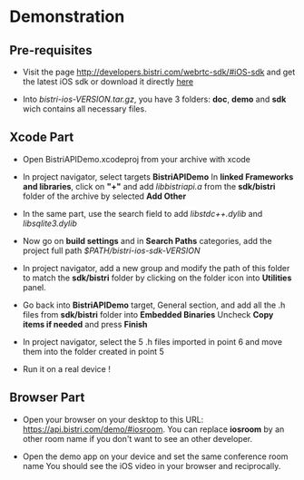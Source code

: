 Demonstration
=============

Pre-requisites
--------------
- Visit the page http://developers.bistri.com/webrtc-sdk/#iOS-sdk and get the latest iOS sdk or download it directly [here](http://bit.ly/bistri_ios_1_0-beta-1)

- Into *bistri-ios-VERSION.tar.gz*, you have 3 folders: **doc**, **demo** and **sdk** wich contains all necessary files.

Xcode Part
----------

- Open BistriAPIDemo.xcodeproj from your archive with xcode

- In project navigator, select targets **BistriAPIDemo**
In **linked Frameworks and libraries**, click on **"+"** and add *libbistriapi.a* from the **sdk/bistri** folder of the archive by selected **Add Other**

- In the same part, use the search field to add *libstdc++.dylib* and *libsqlite3.dylib*

- Now go on **build settings** and in **Search Paths** categories, add the project full path *$PATH/bistri-ios-sdk-VERSION*

- In project navigator, add a new group and modify the path of this folder to match the **sdk/bistri** folder by clicking on the folder icon into **Utilities** panel.

- Go back into **BistriAPIDemo** target, General section, and add all the .h files from **sdk/bistri** folder into **Embedded Binaries**
Uncheck **Copy items if needed** and press **Finish**

- In project navigator, select the 5 .h files imported in point 6 and move them into the folder created in point 5

- Run it on a real device !

Browser Part
------------
- Open your browser on your desktop to this URL: https://api.bistri.com/demo/#iosroom.
   You can replace **iosroom** by an other room name if you don't want to see an other developer.

- Open the demo app on your device and set the same conference room name
   You should see the iOS video in your browser and reciprocally.
